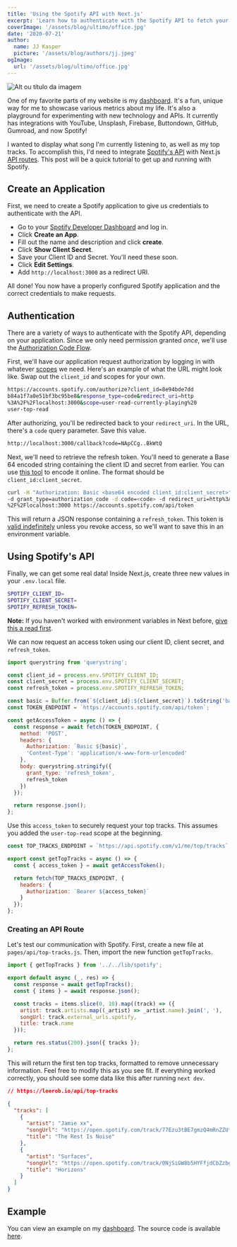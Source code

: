 ```yaml
---
title: 'Using the Spotify API with Next.js'
excerpt: 'Learn how to authenticate with the Spotify API to fetch your top tracks in a Next.js API route.'
coverImage: '/assets/blog/ultimo/office.jpg'
date: '2020-07-21'
author:
  name: JJ Kasper
  picture: '/assets/blog/authors/jj.jpeg'
ogImage:
  url: '/assets/blog/ultimo/office.jpg'
---
```


![Alt ou título da imagem](../../assets/blog/ultimo/office.jpg)

One of my favorite parts of my website is my [dashboard](/dashboard).
It's a fun, unique way for me to showcase various metrics about my life.
It's also a playground for experimenting with new technology and APIs.
It currently has integrations with YouTube, Unsplash, Firebase, Buttondown, GitHub, Gumroad, and now Spotify!

I wanted to display what song I'm currently listening to, as well as my top tracks.
To accomplish this, I'd need to integrate [Spotify's API](https://developer.spotify.com/documentation/web-api/) with Next.js [API routes](https://nextjs.org/docs/api-routes/introduction).
This post will be a quick tutorial to get up and running with Spotify.

## Create an Application

First, we need to create a Spotify application to give us credentials to authenticate with the API.

- Go to your [Spotify Developer Dashboard](https://developer.spotify.com/dashboard/) and log in.
- Click **Create an App**.
- Fill out the name and description and click **create**.
- Click **Show Client Secret**.
- Save your Client ID and Secret. You'll need these soon.
- Click **Edit Settings**.
- Add `http://localhost:3000` as a redirect URI.

All done! You now have a properly configured Spotify application and the correct credentials to make requests.

## Authentication

There are a variety of ways to authenticate with the Spotify API, depending on your application. Since we only need permission granted _once_, we'll use the [Authorization Code Flow](https://developer.spotify.com/documentation/general/guides/authorization-guide/#authorization-code-flow).

First, we'll have our application request authorization by logging in with whatever [scopes](https://developer.spotify.com/documentation/general/guides/authorization-guide/#list-of-scopes) we need.
Here's an example of what the URL might look like.
Swap out the `client_id` and scopes for your own.

```bash
https://accounts.spotify.com/authorize?client_id=8e94bde7dd
b84a1f7a0e51bf3bc95be8&response_type=code&redirect_uri=http
%3A%2F%2Flocalhost:3000&scope=user-read-currently-playing%20
user-top-read
```

After authorizing, you'll be redirected back to your `redirect_uri`.
In the URL, there's a `code` query parameter. Save this value.

```bash
http://localhost:3000/callback?code=NApCCg..BkWtQ
```

Next, we'll need to retrieve the refresh token. You'll need to generate a Base 64 encoded string containing the client ID and secret from earlier. You can use [this tool](https://www.base64encode.org/) to encode it online. The format should be `client_id:client_secret`.

```bash
curl -H "Authorization: Basic <base64 encoded client_id:client_secret>"
-d grant_type=authorization_code -d code=<code> -d redirect_uri=http%3A
%2F%2Flocalhost:3000 https://accounts.spotify.com/api/token
```

This will return a JSON response containing a `refresh_token`. This token is [valid indefinitely](https://github.com/spotify/web-api/issues/374) unless you revoke access, so we'll want to save this in an environment variable.

## Using Spotify's API

Finally, we can get some real data! Inside Next.js, create three new values in your `.env.local` file.

```bash
SPOTIFY_CLIENT_ID=
SPOTIFY_CLIENT_SECRET=
SPOTIFY_REFRESH_TOKEN=
```

**Note:** If you haven't worked with environment variables in Next before, [give this a read first](https://nextjs.org/docs/basic-features/environment-variables).

We can now request an access token using our client ID, client secret, and `refresh_token`.

```js:lib/spotify.js
import querystring from 'querystring';

const client_id = process.env.SPOTIFY_CLIENT_ID;
const client_secret = process.env.SPOTIFY_CLIENT_SECRET;
const refresh_token = process.env.SPOTIFY_REFRESH_TOKEN;

const basic = Buffer.from(`${client_id}:${client_secret}`).toString('base64');
const TOKEN_ENDPOINT = `https://accounts.spotify.com/api/token`;

const getAccessToken = async () => {
  const response = await fetch(TOKEN_ENDPOINT, {
    method: 'POST',
    headers: {
      Authorization: `Basic ${basic}`,
      'Content-Type': 'application/x-www-form-urlencoded'
    },
    body: querystring.stringify({
      grant_type: 'refresh_token',
      refresh_token
    })
  });

  return response.json();
};
```

Use this `access_token` to securely request your top tracks.
This assumes you added the `user-top-read` scope at the beginning.

```js:lib/spotify.js
const TOP_TRACKS_ENDPOINT = `https://api.spotify.com/v1/me/top/tracks`;

export const getTopTracks = async () => {
  const { access_token } = await getAccessToken();

  return fetch(TOP_TRACKS_ENDPOINT, {
    headers: {
      Authorization: `Bearer ${access_token}`
    }
  });
};
```

### Creating an API Route

Let's test our communication with Spotify.
First, create a new file at `pages/api/top-tracks.js`.
Then, import the new function `getTopTracks`.

```js:pages/api/top-tracks.js
import { getTopTracks } from '../../lib/spotify';

export default async (_, res) => {
  const response = await getTopTracks();
  const { items } = await response.json();

  const tracks = items.slice(0, 10).map((track) => ({
    artist: track.artists.map((_artist) => _artist.name).join(', '),
    songUrl: track.external_urls.spotify,
    title: track.name
  }));

  return res.status(200).json({ tracks });
};
```

This will return the first ten top tracks, formatted to remove unnecessary information.
Feel free to modify this as you see fit.
If everything worked correctly, you should see some data like this after running `next dev`.

```json
// https://leerob.io/api/top-tracks

{
  "tracks": [
    {
      "artist": "Jamie xx",
      "songUrl": "https://open.spotify.com/track/77Ezu3tBE7gmzQ4mRnZZUf",
      "title": "The Rest Is Noise"
    },
    {
      "artist": "Surfaces",
      "songUrl": "https://open.spotify.com/track/0NjSiGW8b5HYFfjdCbZzbg",
      "title": "Horizons"
    }
  ]
}
```

## Example

You can view an example on my [dashboard](/dashboard).
The source code is available [here](https://github.com/leerob/leerob.io/blob/master/lib/spotify.js).